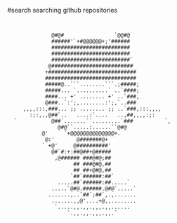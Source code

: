 #search
searching github repositories
<pre><code>                                                                                
                                                      
              @#@#                `@@#@               
              ######'`+#@@@@@@+;'######               
              #########################               
              #########################               
              #########################`              
             @##########################              
            +############################             
            #############################             
            #####@..```........```.;#####;            
            #####... `..........` ..`####;            
            ####... +' ........ +' ..`###,            
            @###..`:';,........:';,`..###             
     ,,,,:::,###... ;; ........ ;; ..`###,:::,,,,     
       :;:,,,@##`..   ....:`....   ..,##,,,,:;:       
  `           @##`.......``.........`###          `,  
                @#@``.....:......``@#@                
           @'     `+@@@@@@@@@@@@@@+.                  
            @:'       @#######@+                      
           ` +@'     @##########'                     
              @#`#:+:##@##+@#####                     
               ,@###### ###@#@;##                     
                     ## ###@#@,##                     
                     ## ##+@#@,##                     
                    `##`######:##`                    
                .....##`######:##.....`               
              .....`@#@.######.@#@`.....`             
             .......,..`##`;##`,.,.......             
              .......,,@'....+@,,........             
               `.....,,.,,.,,,.,,......               
                   `.,,.,,.,,,.,,.`                   
                                                      

</code></pre>                                                                                
